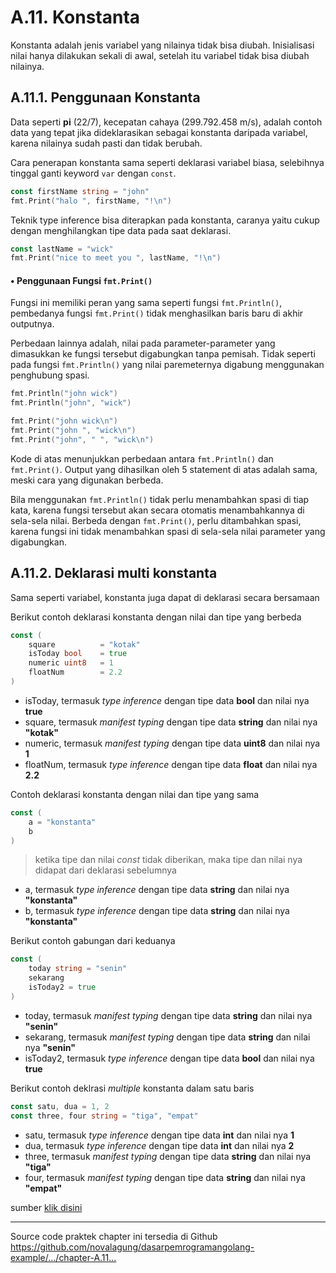 # A.11. Konstanta

Konstanta adalah jenis variabel yang nilainya tidak bisa diubah. Inisialisasi nilai hanya dilakukan sekali di awal, setelah itu variabel tidak bisa diubah nilainya.

## A.11.1. Penggunaan Konstanta

Data seperti **pi** (22/7), kecepatan cahaya (299.792.458 m/s), adalah contoh data yang tepat jika dideklarasikan sebagai konstanta daripada variabel, karena nilainya sudah pasti dan tidak berubah.

Cara penerapan konstanta sama seperti deklarasi variabel biasa, selebihnya tinggal ganti keyword `var` dengan `const`.

```go
const firstName string = "john"
fmt.Print("halo ", firstName, "!\n")
```

Teknik type inference bisa diterapkan pada konstanta, caranya yaitu cukup dengan menghilangkan tipe data pada saat deklarasi.

```go
const lastName = "wick"
fmt.Print("nice to meet you ", lastName, "!\n")
```

#### • Penggunaan Fungsi `fmt.Print()`

Fungsi ini memiliki peran yang sama seperti fungsi `fmt.Println()`, pembedanya fungsi `fmt.Print()` tidak menghasilkan baris baru di akhir outputnya.

Perbedaan lainnya adalah, nilai pada parameter-parameter yang dimasukkan ke fungsi tersebut digabungkan tanpa pemisah. Tidak seperti pada fungsi `fmt.Println()` yang nilai paremeternya digabung menggunakan penghubung spasi.

```go
fmt.Println("john wick")
fmt.Println("john", "wick")

fmt.Print("john wick\n")
fmt.Print("john ", "wick\n")
fmt.Print("john", " ", "wick\n")
```

Kode di atas menunjukkan perbedaan antara `fmt.Println()` dan `fmt.Print()`. Output yang dihasilkan oleh 5 statement di atas adalah sama, meski cara yang digunakan berbeda.

Bila menggunakan `fmt.Println()` tidak perlu menambahkan spasi di tiap kata, karena fungsi tersebut akan secara otomatis menambahkannya di sela-sela nilai. Berbeda dengan `fmt.Print()`, perlu ditambahkan spasi, karena fungsi ini tidak menambahkan spasi di sela-sela nilai parameter yang digabungkan.

## A.11.2. Deklarasi multi konstanta

Sama seperti variabel, konstanta juga dapat di deklarasi secara bersamaan

Berikut contoh deklarasi konstanta dengan nilai dan tipe yang berbeda

```go
const (
    square          = "kotak"
    isToday bool    = true
    numeric uint8   = 1
    floatNum        = 2.2
)
```

- isToday, termasuk _type inference_ dengan tipe data **bool** dan nilai nya **true**
- square, termasuk _manifest typing_ dengan tipe data **string** dan nilai nya **"kotak"**
- numeric, termasuk _manifest typing_ dengan tipe data **uint8** dan nilai nya **1**
- floatNum, termasuk _type inference_ dengan tipe data **float** dan nilai nya **2.2**

Contoh deklarasi konstanta dengan nilai dan tipe yang sama

```go
const (
    a = "konstanta"
    b
)
```

> ketika tipe dan nilai _const_ tidak diberikan, maka tipe dan nilai nya didapat dari deklarasi sebelumnya

- a, termasuk _type inference_ dengan tipe data **string** dan nilai nya **"konstanta"**
- b, termasuk _type inference_ dengan tipe data **string** dan nilai nya **"konstanta"**

Berikut contoh gabungan dari keduanya

```go
const (
    today string = "senin"
    sekarang
    isToday2 = true
)
```

- today, termasuk _manifest typing_ dengan tipe data **string** dan nilai nya **"senin"**
- sekarang, termasuk _manifest typing_ dengan tipe data **string** dan nilai nya **"senin"**
- isToday2, termasuk _type inference_ dengan tipe data **bool** dan nilai nya **true**

Berikut contoh deklrasi _multiple_ konstanta dalam satu baris

```go
const satu, dua = 1, 2
const three, four string = "tiga", "empat"
```

- satu, termasuk _type inference_ dengan tipe data **int** dan nilai nya **1**
- dua, termasuk _type inference_ dengan tipe data **int** dan nilai nya **2**
- three, termasuk _manifest typing_ dengan tipe data **string** dan nilai nya **"tiga"**
- four, termasuk _manifest typing_ dengan tipe data **string** dan nilai nya **"empat"**

sumber [klik disini](https://golangbyexample.com/multiple-constant-declarations-go/)


---

<div class="source-code-link">
    <div class="source-code-link-message">Source code praktek chapter ini tersedia di Github</div>
    <a href="https://github.com/novalagung/dasarpemrogramangolang-example/tree/master/chapter-A.11-konstanta">https://github.com/novalagung/dasarpemrogramangolang-example/.../chapter-A.11...</a>
</div>
